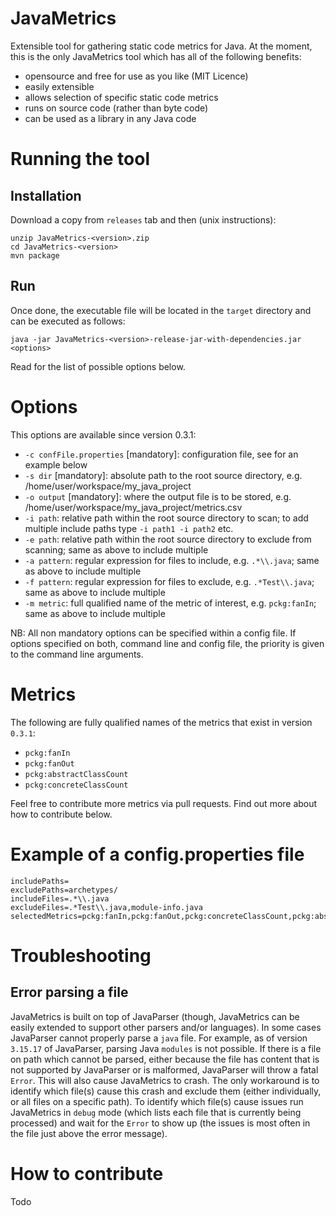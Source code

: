 # JavaMetrics

Extensible tool for gathering static code metrics for Java. At the moment, this is the only JavaMetrics tool which has all of the following benefits:

- opensource and free for use as you like (MIT Licence)
- easily extensible
- allows selection of specific static code metrics
- runs on source code (rather than byte code)
- can be used as a library in any Java code

# Running the tool

## Installation

Download a copy from `releases` tab and then (unix instructions):

```
unzip JavaMetrics-<version>.zip
cd JavaMetrics-<version>
mvn package
```

## Run
Once done, the executable file will be located in the `target` directory and can be executed as follows:

`java -jar JavaMetrics-<version>-release-jar-with-dependencies.jar <options>`

Read for the list of possible options below.

# Options

This options are available since version 0.3.1:

- `-c confFile.properties` [mandatory]: configuration file, see for an example below
- `-s dir` [mandatory]: absolute path to the root source directory, e.g. /home/user/workspace/my_java_project
- `-o output` [mandatory]: where the output file is to be stored, e.g. /home/user/workspace/my_java_project/metrics.csv
- `-i path`: relative path within the root source directory to scan; to add multiple include paths type `-i path1 -i path2` etc.
- `-e path`: relative path within the root source directory to exclude from scanning; same as above to include multiple
- `-a pattern`: regular expression for files to include, e.g. `.*\\.java`; same as above to include multiple
- `-f pattern`: regular expression for files to exclude, e.g. `.*Test\\.java`; same as above to include multiple
- `-m metric`: full qualified name of the metric of interest, e.g. `pckg:fanIn`; same as above to include multiple

NB: All non mandatory options can be specified within a config file. If options specified on both, command line and config file, the priority is given to the command line arguments.

# Metrics

The following are fully qualified names of the metrics that exist in version `0.3.1`:

- `pckg:fanIn`
- `pckg:fanOut`
- `pckg:abstractClassCount`
- `pckg:concreteClassCount`

Feel free to contribute more metrics via pull requests. Find out more about how to contribute below.

# Example of a config.properties file

```
includePaths=
excludePaths=archetypes/
includeFiles=.*\\.java
excludeFiles=.*Test\\.java,module-info.java
selectedMetrics=pckg:fanIn,pckg:fanOut,pckg:concreteClassCount,pckg:abstractClassCount
```
# Troubleshooting

## Error parsing a file
JavaMetrics is built on top of JavaParser (though, JavaMetrics can be easily extended to support other parsers and/or languages). In some cases JavaParser cannot properly parse a `java` file. For example, as of version `3.15.17` of JavaParser, parsing Java `modules` is not possible. If there is a file on path which cannot be parsed, either because the file has content that is not supported by JavaParser or is malformed, JavaParser will throw a fatal `Error`. This will also cause JavaMetrics to crash. The only workaround is to identify which file(s) cause this crash and exclude them (either individually, or all files on a specific path). To identify which file(s) cause issues run JavaMetrics in `debug` mode (which lists each file that is currently being processed) and wait for the `Error` to show up (the issues is most often in the file just above the error message).

# How to contribute

Todo
